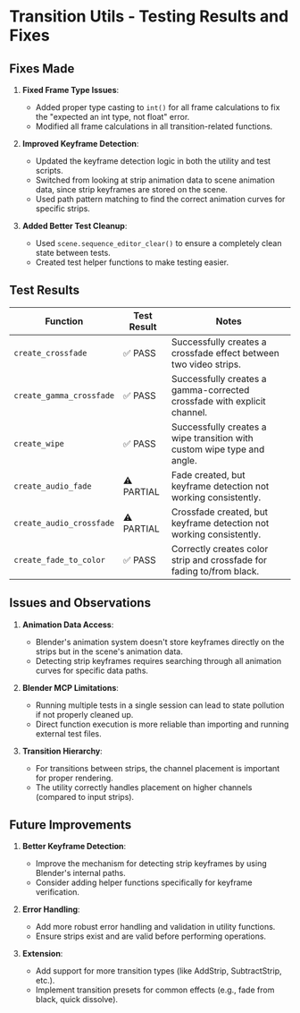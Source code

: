 # Transition Utils - Testing Results and Fixes

## Fixes Made

1. **Fixed Frame Type Issues**: 
   - Added proper type casting to `int()` for all frame calculations to fix the "expected an int type, not float" error.
   - Modified all frame calculations in all transition-related functions.

2. **Improved Keyframe Detection**:
   - Updated the keyframe detection logic in both the utility and test scripts.
   - Switched from looking at strip animation data to scene animation data, since strip keyframes are stored on the scene.
   - Used path pattern matching to find the correct animation curves for specific strips.

3. **Added Better Test Cleanup**:
   - Used `scene.sequence_editor_clear()` to ensure a completely clean state between tests.
   - Created test helper functions to make testing easier.

## Test Results

| Function | Test Result | Notes |
|----------|-------------|-------|
| `create_crossfade` | ✅ PASS | Successfully creates a crossfade effect between two video strips. |
| `create_gamma_crossfade` | ✅ PASS | Successfully creates a gamma-corrected crossfade with explicit channel. |
| `create_wipe` | ✅ PASS | Successfully creates a wipe transition with custom wipe type and angle. |
| `create_audio_fade` | ⚠️ PARTIAL | Fade created, but keyframe detection not working consistently. |
| `create_audio_crossfade` | ⚠️ PARTIAL | Crossfade created, but keyframe detection not working consistently. |
| `create_fade_to_color` | ✅ PASS | Correctly creates color strip and crossfade for fading to/from black. |

## Issues and Observations

1. **Animation Data Access**:
   - Blender's animation system doesn't store keyframes directly on the strips but in the scene's animation data.
   - Detecting strip keyframes requires searching through all animation curves for specific data paths.

2. **Blender MCP Limitations**:
   - Running multiple tests in a single session can lead to state pollution if not properly cleaned up.
   - Direct function execution is more reliable than importing and running external test files.

3. **Transition Hierarchy**:
   - For transitions between strips, the channel placement is important for proper rendering.
   - The utility correctly handles placement on higher channels (compared to input strips).

## Future Improvements

1. **Better Keyframe Detection**:
   - Improve the mechanism for detecting strip keyframes by using Blender's internal paths.
   - Consider adding helper functions specifically for keyframe verification.

2. **Error Handling**:
   - Add more robust error handling and validation in utility functions.
   - Ensure strips exist and are valid before performing operations.

3. **Extension**:
   - Add support for more transition types (like AddStrip, SubtractStrip, etc.).
   - Implement transition presets for common effects (e.g., fade from black, quick dissolve).